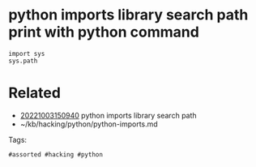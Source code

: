 # python imports library search path print with python command
```
import sys
sys.path
```

# Related

- [20221003150940](/zet/20221003150940/README.md) python imports library search path
- ~/kb/hacking/python/python-imports.md

Tags:

    #assorted #hacking #python
